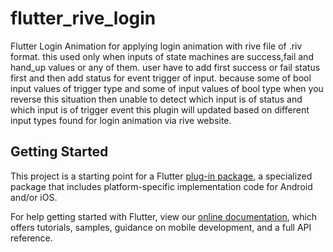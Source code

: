 # flutter_rive_login

Flutter Login Animation for applying login animation with rive file of .riv format.
this used only when inputs of state machines are success,fail and hand_up values or any of them.
user have to add first success or fail status first and then add status for event trigger of input.
because some of bool input values of trigger type and some of input values of bool type when you reverse this situation then
unable to detect which input is of status and which input is of trigger event
this plugin will updated based on different input types found for login animation via rive website.

## Getting Started

This project is a starting point for a Flutter
[plug-in package](https://flutter.dev/developing-packages/),
a specialized package that includes platform-specific implementation code for
Android and/or iOS.

For help getting started with Flutter, view our
[online documentation](https://flutter.dev/docs), which offers tutorials,
samples, guidance on mobile development, and a full API reference.

